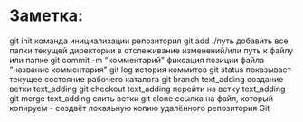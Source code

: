 # Заметка:
git init команда инициализации репозитория
git add ./путь добавить все папки текущей директории в отслеживание изменений/или путь к файлу или папке
git commit -m "комментарий" фиксация позиции файла "название комментария"
git log история коммитов
git status показывает текущее состояние рабочего каталога 
git branch text_adding создание ветки text_adding 
git checkout text_adding перейти на ветку text_adding
git merge text_adding слить ветки
git clone ссылка на файл, который копируем - создаёт локальную копию удалённого репозитория Git
 